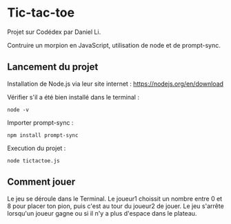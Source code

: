 # Tic-tac-toe

Projet sur Codédex par Daniel Li.

Contruire un morpion en JavaScript, utilisation de node et de prompt-sync.

## Lancement du projet 

Installation de Node.js via leur site internet : https://nodejs.org/en/download

Vérifier s'il a été bien installé dans le terminal : 
```
node -v
```

Importer prompt-sync : 
``` 
npm install prompt-sync
```

Execution du projet : 
```
node tictactoe.js
```

## Comment jouer 

Le jeu se déroule dans le Terminal. Le joueur1 choissit un nombre entre 0 et 8 pour placer ton pion, puis c'est au tour du joueur2 de jouer. Le jeu s'arrête lorsqu'un joueur gagne ou si il n'y a plus d'espace dans le plateau.

